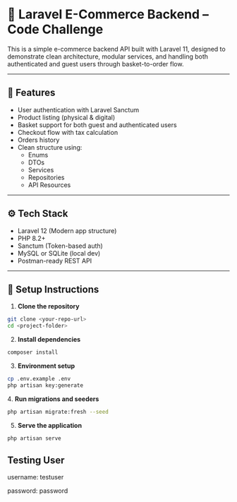 # 🛒 Laravel E-Commerce Backend – Code Challenge

This is a simple e-commerce backend API built with Laravel 11, designed to demonstrate clean architecture, modular services, and handling both authenticated and guest users through basket-to-order flow.

---

## 🚀 Features

- User authentication with Laravel Sanctum
- Product listing (physical & digital)
- Basket support for both guest and authenticated users
- Checkout flow with tax calculation
- Orders history
- Clean structure using:
    - Enums
    - DTOs
    - Services
    - Repositories
    - API Resources

---

## ⚙️ Tech Stack

- Laravel 12 (Modern app structure)
- PHP 8.2+
- Sanctum (Token-based auth)
- MySQL or SQLite (local dev)
- Postman-ready REST API

---

## 🧰 Setup Instructions

1. **Clone the repository**
```bash
git clone <your-repo-url>
cd <project-folder>
```

2. **Install dependencies**
```bash
composer install
```

3. **Environment setup**
```bash
cp .env.example .env
php artisan key:generate
```

4․ **Run migrations and seeders**
```bash
php artisan migrate:fresh --seed
```

5. **Serve the application**
```bash
php artisan serve
```

##  Testing User

username: testuser

password: password
